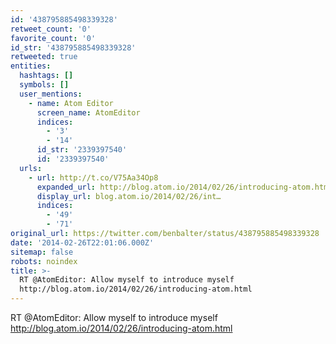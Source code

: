 ```yaml
---
id: '438795885498339328'
retweet_count: '0'
favorite_count: '0'
id_str: '438795885498339328'
retweeted: true
entities:
  hashtags: []
  symbols: []
  user_mentions:
    - name: Atom Editor
      screen_name: AtomEditor
      indices:
        - '3'
        - '14'
      id_str: '2339397540'
      id: '2339397540'
  urls:
    - url: http://t.co/V75Aa34Op8
      expanded_url: http://blog.atom.io/2014/02/26/introducing-atom.html
      display_url: blog.atom.io/2014/02/26/int…
      indices:
        - '49'
        - '71'
original_url: https://twitter.com/benbalter/status/438795885498339328
date: '2014-02-26T22:01:06.000Z'
sitemap: false
robots: noindex
title: >-
  RT @AtomEditor: Allow myself to introduce myself
  http://blog.atom.io/2014/02/26/introducing-atom.html
---
```


RT @AtomEditor: Allow myself to introduce myself http://blog.atom.io/2014/02/26/introducing-atom.html
